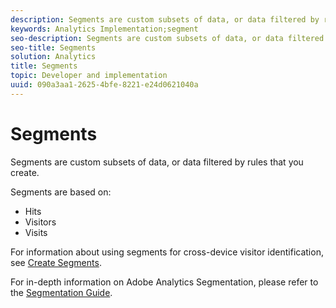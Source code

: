 ```yaml
---
description: Segments are custom subsets of data, or data filtered by rules that you create.
keywords: Analytics Implementation;segment
seo-description: Segments are custom subsets of data, or data filtered by rules that you create.
seo-title: Segments
solution: Analytics
title: Segments
topic: Developer and implementation
uuid: 090a3aa1-2625-4bfe-8221-e24d0621040a
---
```


# Segments

Segments are custom subsets of data, or data filtered by rules that you create.

Segments are based on:

* Hits 
* Visitors 
* Visits

For information about using segments for cross-device visitor identification, see [Create Segments](/help/implement/js-implementation/xdevice-visid/segments.md).

For in-depth information on Adobe Analytics Segmentation, please refer to the [Segmentation Guide](https://marketing.adobe.com/resources/help/en_US/analytics/segment/).
